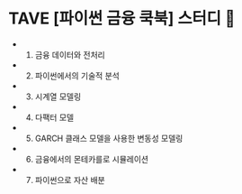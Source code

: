 # TAVE [파이썬 금융 쿡북] 스터디 📖
- 1. 금융 데이터와 전처리
- 2. 파이썬에서의 기술적 분석
- 3. 시계열 모델링
- 4. 다팩터 모델
- 5. GARCH 클래스 모델을 사용한 변동성 모델링
- 6. 금융에서의 몬테카를로 시뮬레이션
- 7. 파이썬으로 자산 배분
